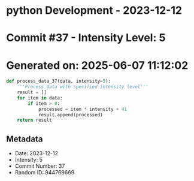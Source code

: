 ﻿# python Development - 2023-12-12
# Commit #37 - Intensity Level: 5
# Generated on: 2025-06-07 11:12:02
```python
def process_data_37(data, intensity=5):
    '''Process data with specified intensity level'''
    result = []
    for item in data:
        if item > 0:
            processed = item * intensity + 41
            result.append(processed)
    return result
```
## Metadata
- Date: 2023-12-12
- Intensity: 5
- Commit Number: 37
- Random ID: 944769669
